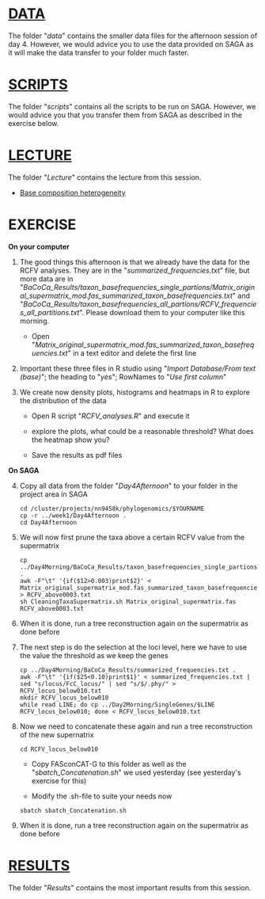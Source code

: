 # [DATA](data)
The folder "_data_" contains the smaller data files for the afternoon session of day 4. However, we would advice you to use the data provided on SAGA as it will make the data transfer to your folder much faster. 

# [SCRIPTS](scripts)
The folder "_scripts_" contains all the scripts to be run on SAGA. However, we would advice you that you transfer them from SAGA as described in the exercise below.

# [LECTURE](Lecture)
The folder "_Lecture_" contains the lecture from this session.
* [Base composition heterogeneity](https://github.com/ForBioPhylogenomics/tutorials/blob/main/week1_day4_afternoon/Lecture/Day4_02_BaseCompositionHeterogeneity.pdf)

# EXERCISE
**On your computer**

1. The good things this afternoon is that we already have the data for the RCFV analyses. They are in the "_summarized_frequencies.txt_" file, but more data are in "_BaCoCa_Results/taxon_basefrequencies_single_partions/Matrix_original_supermatrix_mod.fas_summarized_taxon_basefrequencies.txt_" and "_BaCoCa_Results/taxon_basefrequencies_all_partions/RCFV_frequencies_all_partitions.txt_". Please download them to your computer like this morning.
	
	* Open "_Matrix_original_supermatrix_mod.fas_summarized_taxon_basefrequencies.txt_" in a text editor and delete the first line
	
2. Important these three files in R studio using "_Import Database/From text (base)_"; the heading to "_yes_"; RowNames to "_Use first column_"

3. We create now density plots, histograms and heatmaps in R to explore the distribution of the data

	* Open R script "_RCFV_analyses.R_" and execute it
	
	* explore the plots, what could be a reasonable threshold? What does the heatmap show you?
	
	* Save the results as pdf files

**On SAGA**

4. Copy all data from the folder "_Day4Afternoon_" to your folder in the project area in SAGA
	
	```
	cd /cluster/projects/nn9458k/phylogenomics/$YOURNAME
	cp -r ../week1/Day4Afternoon .
	cd Day4Afternoon
	```
	
5. We will now first prune the taxa above a certain RCFV value from the supermatrix
	
	```
	cp ../Day4Morning/BaCoCa_Results/taxon_basefrequencies_single_partions/Matrix_original_supermatrix_mod.fas_summarized_taxon_basefrequencies.txt .
	awk -F"\t" '{if($12>0.003)print$2}' < Matrix_original_supermatrix_mod.fas_summarized_taxon_basefrequencies.txt > RCFV_above0003.txt
	sh CleaningTaxaSupermatrix.sh Matrix_original_supermatrix.fas RCFV_above0003.txt
	```
	
6. When it is done, run a tree reconstruction again on the supermatrix as done before

7. The next step is do the selection at the loci level, here we have to use the value the threshold as we keep the genes
	
	```
	cp ../Day4Morning/BaCoCa_Results/summarized_frequencies.txt .
	awk -F"\t" '{if($25<0.10)print$1}' < summarized_frequencies.txt | sed "s/locus/FcC_locus/" | sed "s/$/.phy/" > RCFV_locus_below010.txt
	mkdir RCFV_locus_below010
	while read LINE; do cp ../Day2Morning/SingleGenes/$LINE RCFV_locus_below010; done < RCFV_locus_below010.txt
	```
	
8. Now we need to concatenate these again and run a tree reconstruction of the new supernatrix
	
	```
	cd RCFV_locus_below010
	```
	
	* Copy FASconCAT-G to this folder as well as the "_sbatch_Concatenation.sh_" we used yesterday (see yesterday's exercise for this) 
	
	* Modify the .sh-file to suite your needs now
	
	```
	sbatch sbatch_Concatenation.sh
	```
	
9. When it is done, run a tree reconstruction again on the supermatrix as done before

# [RESULTS](Results)
The folder "_Results_" contains the most important results from this session.

